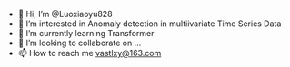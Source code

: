 - 👋 Hi, I’m @Luoxiaoyu828
- 👀 I’m interested in Anomaly detection in multiivariate Time Series Data
- 🌱 I’m currently learning Transformer
- 💞️ I’m looking to collaborate on ...
- 📫 How to reach me vastlxy@163.com

<!---
Luoxiaoyu828/Luoxiaoyu828 is a ✨ special ✨ repository because its `README.md` (this file) appears on your GitHub profile.
You can click the Preview link to take a look at your changes.
--->
